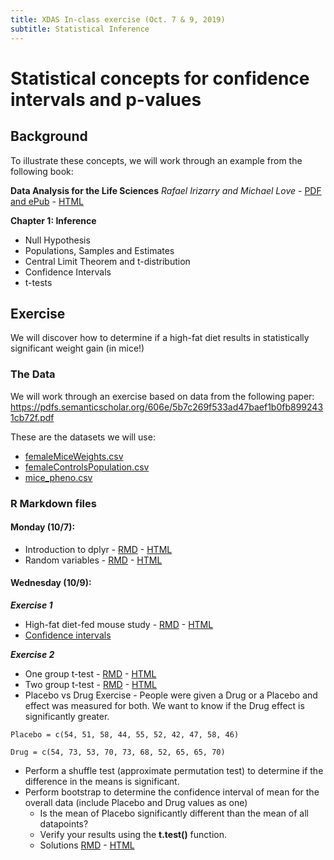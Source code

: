 ```yaml
---
title: XDAS In-class exercise (Oct. 7 & 9, 2019)
subtitle: Statistical Inference
---
```


# Statistical concepts for confidence intervals and p-values

## Background

To illustrate these concepts, we will work through an example from the following book:

 **Data Analysis for the Life Sciences**
 *Rafael Irizarry and Michael Love* - [PDF and ePub](https://drive.google.com/open?id=1Rkk326tFkwLFduZCaYpRYwDf7Z3eHXjt) - [HTML](http://genomicsclass.github.io/book/)

**Chapter 1: Inference**

+ Null Hypothesis
+ Populations, Samples and Estimates
+ Central Limit Theorem and t-distribution
+ Confidence Intervals
+ t-tests

## Exercise

We will discover how to determine if a high-fat diet results in statistically significant weight gain (in mice!)

### The Data

We will work through an exercise based on data from the following paper:
https://pdfs.semanticscholar.org/606e/5b7c269f533ad47baef1b0fb8992431cb72f.pdf

These are the datasets we will use:

+ [femaleMiceWeights.csv](data/femaleMiceWeights.csv)
+ [femaleControlsPopulation.csv](data/femaleControlsPopulation.csv)
+ [mice_pheno.csv](mice_pheno.csv)

### R Markdown files

#### Monday (10/7):

+ Introduction to dplyr - [RMD](dplyr_intro_xdas.Rmd) - [HTML](dplyr_intro_xdas.html)
+ Random variables - [RMD](random_variables.Rmd) - [HTML](random_variables.html)

#### Wednesday (10/9):

_**Exercise 1**_
+ High-fat diet-fed mouse study - [RMD](High-fat_diet_mouse_study.Rmd) - [HTML](High-fat_diet_mouse_study.html)
+ [Confidence intervals](http://genomicsclass.github.io/book/pages/confidence_intervals.html)

_**Exercise 2**_
+ One group t-test - [RMD](t-tests/OneGroupTtest.Rmd) - [HTML](t-tests/OneGroupTtest.html)
+ Two group t-test - [RMD](t-tests/TwoGroupTtest.Rmd) - [HTML](t-tests/TwoGroupTtest.html)
+ Placebo vs Drug Exercise - People were given a Drug or a Placebo and effect was measured for both. We want to know if the Drug effect is significantly greater.

`Placebo = c(54, 51, 58, 44, 55, 52, 42, 47, 58, 46)`

`Drug = c(54, 73, 53, 70, 73, 68, 52, 65, 65, 70)`

+ Perform a shuffle test (approximate permutation test) to determine if the difference in the means is significant.
+ Perform bootstrap to determine the confidence interval of mean for the overall data (include Placebo and Drug values as one)
    + Is the mean of Placebo significantly different than the mean of all datapoints?
    + Verify your results using the **t.test()** function.
    + Solutions [RMD](t-tests/StatsEasyTwoSample.Rmd) - [HTML](t-tests/StatsEasyTwoSample.html)
